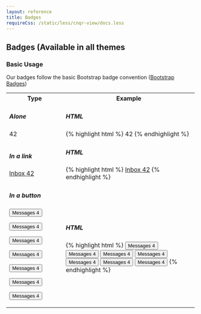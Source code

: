```yaml
---
layout: reference
title: Badges
requireCss: /static/less/cnqr-view/docs.less
---
```


## Badges (Available in all themes ##

### Basic Usage ###

Our badges follow the basic Bootstrap badge convention (<a href="http://getbootstrap.com/components/#badges">Bootstrap Badges</a>)

<table class="reporttable">
	<tr>
		<th style="width:30%">Type</th>
		<th style="width:70%">Example</th>
	</tr>
	<tr>
		<td>
			<h5>Alone</h5>
			<span class="badge">42</span>
		</td>
		<td>
			<h5>HTML</h5>
			{% highlight html %}
				<span class="badge">42</span>
			{% endhighlight %}
		</td>
	</tr>
	<tr>
		<td>
			<h5>In a link</h5>
			<a href="#">Inbox <span class="badge">42</span></a>
		</td>
		<td>
			<h5>HTML</h5>
			{% highlight html %}
				<a href="#">Inbox <span class="badge">42</span></a>
			{% endhighlight %}
		</td>
	</tr>
	<tr>
		<td>
			<h5>In a button</h5>
			<p><button type="button"> Messages <span class="badge">4</span></button></p>
			<p><button type="button" class="btn btn-default"> Messages <span class="badge">4</span></button></p>
			<p><button type="button" class="btn btn-primary"> Messages <span class="badge">4</span></button></p>
			<p><button type="button" class="btn btn-success"> Messages <span class="badge">4</span></button></p>
			<p><button type="button" class="btn btn-info"> Messages <span class="badge">4</span></button></p>
			<p><button type="button" class="btn btn-warning"> Messages <span class="badge">4</span></button></p>
			<p><button type="button" class="btn btn-danger"> Messages <span class="badge">4</span></button></p>
		</td>
		<td>
			<h5>HTML</h5>
			{% highlight html %}
				<button type="button"> Messages <span class="badge">4</span></button>
				<button type="button" class="btn btn-default"> Messages <span class="badge">4</span></button>
				<button type="button" class="btn btn-primary"> Messages <span class="badge">4</span></button>
				<button type="button" class="btn btn-success"> Messages <span class="badge">4</span></button>
				<button type="button" class="btn btn-info"> Messages <span class="badge">4</span></button>
				<button type="button" class="btn btn-warning"> Messages <span class="badge">4</span></button>
				<button type="button" class="btn btn-danger"> Messages <span class="badge">4</span></button>
			{% endhighlight %}
		</td>
	</tr>
</table>
